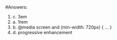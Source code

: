 #Answers:

1. c. 3em
2. a. 1rem
3. b. @media screen and (min-width: 720px) { ... }
4. d. progressive enhancement
